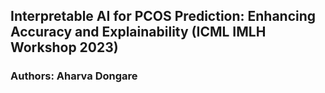## Interpretable AI for PCOS Prediction: Enhancing Accuracy and Explainability (ICML IMLH Workshop 2023)
### Authors: Aharva Dongare
